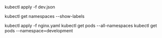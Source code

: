 

kubectl apply -f dev.json


kubectl get namespaces --show-labels


kubectl apply -f nginx.yaml
kubectl get pods --all-namespaces
kubectl get pods --namespace=development
